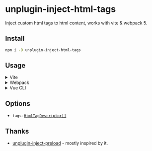 # unplugin-inject-html-tags

Inject custom html tags to html content, works with vite & webpack 5.

## Install

```bash
npm i -D unplugin-inject-html-tags
```

## Usage

<details>
<summary>Vite</summary>

```ts
// vite.config.ts
import unpluginInjectHtmlTags from 'unplugin-inject-html-tags/vite'

export default defineConfig({
  plugins: [
    unpluginInjectHtmlTags({
      tags: [
        {
          tag: 'script',
          attrs: {
            src: 'lodash'
          },
          injectTo: 'head-prepend'
        }
      ]
    }),
  ],
})
```

Example: [`playground/`](./playground/vite/)

</details>

<details>
<summary>Webpack</summary>

```ts
// webpack.config.js
import unpluginInjectHtmlTags from 'unplugin-inject-html-tags/webpack'

module.exports = {
  plugins: [
    unpluginInjectHtmlTags({
      tags: [
        {
          tag: 'script',
          attrs: {
            src: 'https://cdn.jsdelivr.net/npm/lodash@4.17.21/lodash.min.js'
          },
          injectTo: 'head-prepend'
        },
        {
          tag: 'script',
          children: 'console.log("script injected")',
          injectTo: 'body'
        },
      ]
    })
  ]
}
```

Example: [`playground/`](./playground/webpack/)

</details>

<details>
<summary>Vue CLI</summary>

```ts
// vue.config.js
import unpluginInjectHtmlTags from 'unplugin-template/webpack'

module.exports = {
  configureWebpack: {
    plugins: [
      unpluginInjectHtmlTags({
        tags: [
          {
            tag: 'script',
            attrs: {
              src: 'https://cdn.jsdelivr.net/npm/lodash@4.17.21/lodash.min.js'
            },
            injectTo: 'head-prepend'
          },
          {
            tag: 'script',
            children: 'console.log("script injected")',
            injectTo: 'body'
          },
        ]
      }),
    ],
  },
}
```

</details>

## Options

- `tags`: [`HtmlTagDescriptor[]`](https://vitejs.dev/guide/api-plugin.html#transformindexhtml)

## Thanks

- [unplugin-inject-preload](https://github.com/Applelo/unplugin-inject-preload) - mostly inspired by it.
